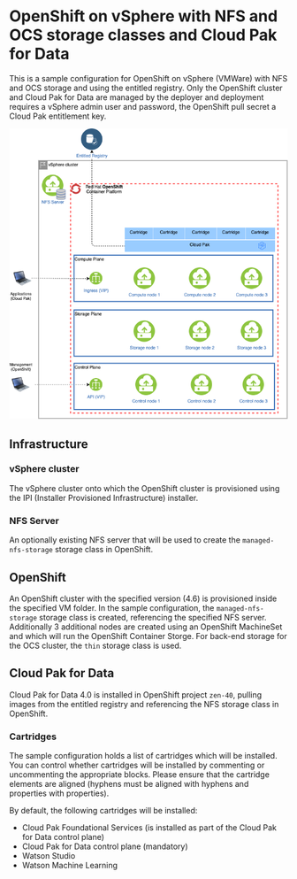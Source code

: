 # OpenShift on vSphere with NFS and OCS storage classes and Cloud Pak for Data
This is a sample configuration for OpenShift on vSphere (VMWare) with NFS and OCS storage and using the entitled registry. Only the OpenShift cluster and Cloud Pak for Data are managed by the deployer and deployment requires a vSphere admin user and password, the OpenShift pull secret a Cloud Pak entitlement key. 

![Picture of the environment](./sample-vsphere-nfs-ocs-cp4d.png)

## Infrastructure

### vSphere cluster
The vSphere cluster onto which the OpenShift cluster is provisioned using the IPI (Installer Provisioned Infrastructure) installer.

### NFS Server
An optionally existing NFS server that will be used to create the `managed-nfs-storage` storage class in OpenShift.

## OpenShift
An OpenShift cluster with the specified version (4.6) is provisioned inside the specified VM folder. In the sample configuration, the `managed-nfs-storage` storage class is created, referencing the specified NFS server. Additionally 3 additional nodes are created using an OpenShift MachineSet and which will run the OpenShift Container Storge. For back-end storage for the OCS cluster, the `thin` storage class is used.

## Cloud Pak for Data
Cloud Pak for Data 4.0 is installed in OpenShift project `zen-40`, pulling images from the entitled registry and referencing the NFS storage class in OpenShift.

### Cartridges
The sample configuration holds a list of cartridges which will be installed. You can control whether cartridges will be installed by commenting or uncommenting the appropriate blocks. Please ensure that the cartridge elements are aligned (hyphens must be aligned with hyphens and properties with properties).

By default, the following cartridges will be installed:
* Cloud Pak Foundational Services (is installed as part of the Cloud Pak for Data control plane)
* Cloud Pak for Data control plane (mandatory)
* Watson Studio
* Watson Machine Learning